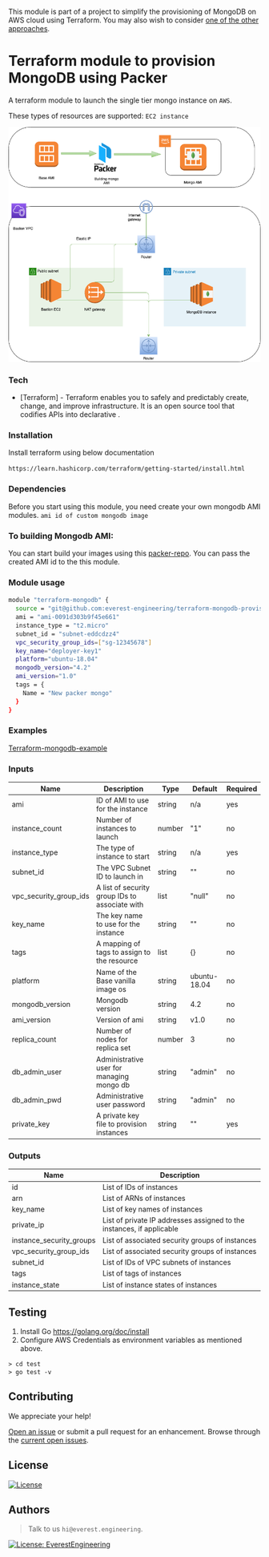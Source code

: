 This module is part of a project to simplify the provisioning of MongoDB on AWS cloud using Terraform. You may also wish to consider [one of the other approaches](https://github.com/everest-engineering/terraform-mongodb-provisioning).

# Terraform module to provision MongoDB using Packer

A terraform module to launch the single tier mongo instance on `AWS`.

These types of resources are supported:
`EC2 instance`

![MongoDB on Packer EC2 Instances](images/Mongo-Packer.png)

### Tech

- [Terraform] - Terraform enables you to safely and predictably create, change, and improve infrastructure. It is an open source tool that codifies APIs into declarative .

### Installation

Install terraform using below documentation

`https://learn.hashicorp.com/terraform/getting-started/install.html`

### Dependencies

Before you start using this module, you need create your own mongodb AMI modules.
`ami id of custom mongodb image`

### To building Mongodb AMI:

You can start build your images using this [packer-repo](`https://github.com/everest-engineering/terraform-mongodb-provisioning-packer/tree/master/packer`). You can pass the created AMI id to the this module.

### Module usage

```sh
module "terraform-mongodb" {
  source = "git@github.com:everest-engineering/terraform-mongodb-provisioning-packer.git"
  ami = "ami-0091d303b9f45e661"
  instance_type = "t2.micro"
  subnet_id = "subnet-eddcdzz4"
  vpc_security_group_ids=["sg-12345678"]
  key_name="deployer-key1"
  platform="ubuntu-18.04"
  mongodb_version="4.2"
  ami_version="1.0"
  tags = {
    Name = "New packer mongo"
  }
}
```

### Examples

[Terraform-mongodb-example](examples)

### Inputs

| Name                        | Description                                             | Type   | Default      | Required |
| --------------------------- | ------------------------------------------------------- | ------ | ------------ | -------- |
| ami                         | ID of AMI to use for the instance                       | string | n/a          | yes      |
| instance_count              | Number of instances to launch                           | number | "1"          | no       |
| instance_type               | The type of instance to start                           | string | n/a          | yes      |
| subnet_id                   | The VPC Subnet ID to launch in                          | string | ""           | no       |
| vpc_security_group_ids      | A list of security group IDs to associate with          | list   | "null"       | no       |
| key_name                    | The key name to use for the instance                    | string | ""           | no       |
| tags                        | A mapping of tags to assign to the resource             | list   | {}           | no       |
| platform                    | Name of the Base vanilla image os                       | string | ubuntu-18.04 | no       |
| mongodb_version             | Mongodb version                                         | string | 4.2          | no       |
| ami_version                 | Version of ami                                          | string | v1.0         | no       |
| replica_count               | Number of nodes for replica set                         | number | 3            | no       |
| db_admin_user               | Administrative user for managing mongo db               | string | "admin"      | no       |
| db_admin_pwd                | Administrative user password                             | string | "admin"      | no       |
| private_key                 | A private key file to provision instances               | string | ""           | yes      |

### Outputs

| Name                     | Description                                                           |
| -------------------------| --------------------------------------------------------------------  |
| id                       | List of IDs of instances                                              |
| arn                      | List of ARNs of instances                                             |
| key_name                 | List of key names of instances                                        |
| private_ip               | List of private IP addresses assigned to the instances, if applicable |
| instance_security_groups | List of associated security groups of instances                       |
| vpc_security_group_ids   | List of associated security groups of instances                       |
| subnet_id                | List of IDs of VPC subnets of instances                               |
| tags                     | List of tags of instances                                             |
| instance_state           | List of instance states of instances                                  |

## Testing

1. Install Go https://golang.org/doc/install
2. Configure AWS Credentials as environment variables as mentioned above.

```shell script
> cd test
> go test -v
```

## Contributing

We appreciate your help!

[Open an issue](https://github.com/everest-engineering/terraform-mongodb-provisioning-packer/issues/new) or submit a pull request for an enhancement.
Browse through the
[current open issues](https://github.com/everest-engineering/terraform-mongodb-provisioning-packer/issues).

## License

[![License](https://img.shields.io/badge/License-Apache%202.0-blue.svg)](https://opensource.org/licenses/Apache-2.0)

## Authors

> Talk to us `hi@everest.engineering`.

[![License: EverestEngineering](https://img.shields.io/badge/Copyright%20%C2%A9-EVERESTENGINEERING-blue)](https://everest.engineering)
